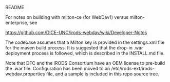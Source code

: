 README

For notes on building with milton-ce (for WebDav1) versus milton-enterprise, see

https://github.com/DICE-UNC/irods-webdav/wiki/Developer-Notes

The codebase assumes that a Milton key is provided in the settings.xml file for the maven build process.  It is suggested that the drop-in .war deployment process is followed, which is described in the INSTALL.md file.

Note that DFC and the iRODS Consortium have an OEM license to pre-build the .war file.  Configuration has been moved to an /etc/irods-ext/irods-webdav.properties file, and a sample is included in this repo source tree.
